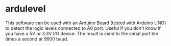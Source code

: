 # ardulevel

This software can be used with an Arduino Board (tested with Arduino UNO) to detect the logic levels connected to A0 port. Useful if you don't know if you have a 5V or 3.3V I/O device. The result is send to the serial port ten times a second at 9600 baud.
